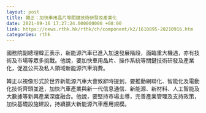 ```yaml
---
layout: post
title: 韓正：加快車用晶片等關鍵技術研發及產業化
date: 2021-09-16 17:27:24.000000000 +08:00
link: https://news.rthk.hk/rthk/ch/component/k2/1610895-20210916.htm
categories: rthk
---
```


國務院副總理韓正表示，新能源汽車已進入加速發展階段，面臨重大機遇，亦有技術及市場等眾多挑戰。他說，要加快車用晶片、操作系統等關鍵技術研發及產業化，促進公共及私人領域新能源汽車消費。

韓正以視像形式於世界新能源汽車大會致辭時提到，要推動網聯化、智能化及電動化技術齊頭並進，加快汽車產業與新一代信息通信、新能源、新材料、人工智能及大數據等新興產業深度融合。他說，要堅持市場主導，完善產業管理及支持政策，加快基礎設施建設，持續擴大新能源汽車應用規模。
